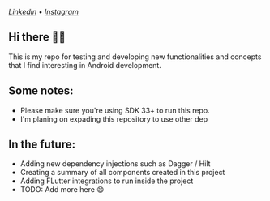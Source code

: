 [_Linkedin_](https://www.linkedin.com/in/andreduarteleite/) • [_Instagram_](https://www.instagram.com/andreduarteleite/)

## Hi there 👋🏻

This is my repo for testing and developing new functionalities and concepts that I find interesting in Android development.

## Some notes:
- Please make sure you're using SDK 33+ to run this repo.
- I'm planing on expading this repository to use other dep


## In the future:
- Adding new dependency injections such as Dagger / Hilt
- Creating a summary of all components created in this project
- Adding FLutter integrations to run inside the project
- TODO: Add more here 😄

<!--
**AndreDLeite/AndreDLeite** is a ✨ _special_ ✨ repository because its `README.md` (this file) appears on your GitHub profile.

Here are some ideas to get you started:

- 🔭 I’m currently working on ...
- 🌱 I’m currently learning ...
- 👯 I’m looking to collaborate on ...
- 🤔 I’m looking for help with ...
- 💬 Ask me about ...
- 📫 How to reach me: ...
- 😄 Pronouns: ...
- ⚡ Fun fact: ...
-->
